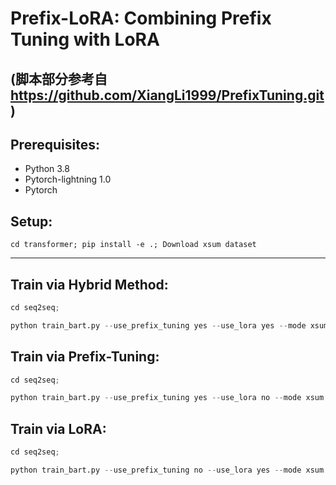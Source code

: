 # Prefix-LoRA: Combining Prefix Tuning with LoRA
(脚本部分参考自 https://github.com/XiangLi1999/PrefixTuning.git)
-----------------------------------------------------
## Prerequisites:
- Python 3.8
- Pytorch-lightning 1.0
- Pytorch
  
## Setup:

``cd transformer; pip install -e .; Download xsum dataset``

-----------------------------------------------------
## Train via Hybrid Method:
```python
cd seq2seq; 

python train_bart.py --use_prefix_tuning yes --use_lora yes --mode xsum --preseqlen 200 --do_train yes --fp16 yes --bsz 2  --epoch 30  --gradient_accumulation_step 3 --learning_rate 0.00005  --mid_dim 800
```
## Train via Prefix-Tuning:
```python
cd seq2seq; 

python train_bart.py --use_prefix_tuning yes --use_lora no --mode xsum --preseqlen 200 --do_train yes --fp16 yes --bsz 2  --epoch 30  --gradient_accumulation_step 3 --learning_rate 0.00005  --mid_dim 800
```
## Train via LoRA:
```python
cd seq2seq; 

python train_bart.py --use_prefix_tuning no --use_lora yes --mode xsum --preseqlen 200 --do_train yes --fp16 yes --bsz 2  --epoch 30  --gradient_accumulation_step 3 --learning_rate 0.00005  --mid_dim 800
```
